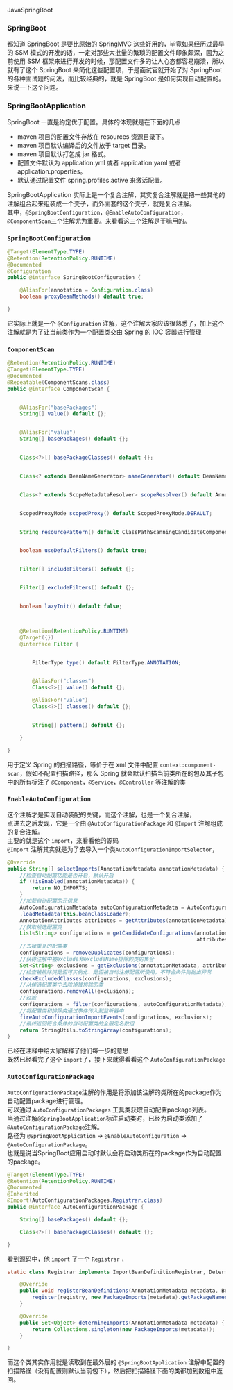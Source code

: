 JavaSpringBoot
<a name="XG6HZ"></a>
### SpringBoot
都知道 SpringBoot 是要比原始的 SpringMVC 这些好用的，毕竟如果经历过最早的 SSM 模式的开发的话，一定对那些大批量的繁琐的配置文件印象颇深，因为之前使用 SSM 框架来进行开发的时候，那配置文件多的让人心态都容易崩溃，所以就有了这个 SpringBoot 来简化这些配置项，于是面试官就开始了对 SpringBoot 的各种面试题的问法，而比较经典的，就是 SpringBoot 是如何实现自动配置的。<br />来说一下这个问题。
<a name="sWvfk"></a>
### SpringBootApplication
SpringBoot 一直是约定优于配置。具体的体现就是在下面的几点

- maven 项目的配置文件存放在 resources 资源目录下。
- maven 项目默认编译后的文件放于 target 目录。
- maven 项目默认打包成 jar 格式。
- 配置文件默认为 application.yml 或者 application.yaml 或者 application.properties。
- 默认通过配置文件 spring.profiles.active 来激活配置。

SpringBootApplication 实际上是一个复合注解，其实复合注解就是把一些其他的注解组合起来组装成一个壳子，而外面套的这个壳子，就是复合注解。<br />其中，`@SpringBootConfiguration`，`@EnableAutoConfiguration`，`@ComponentScan`三个注解尤为重要。来看看这三个注解是干嘛用的。
<a name="syHvL"></a>
### `SpringBootConfiguration`
```java
@Target(ElementType.TYPE)
@Retention(RetentionPolicy.RUNTIME)
@Documented
@Configuration
public @interface SpringBootConfiguration {

    @AliasFor(annotation = Configuration.class)
    boolean proxyBeanMethods() default true;

}
```
它实际上就是一个 `@Configuration` 注解，这个注解大家应该很熟悉了，加上这个注解就是为了让当前类作为一个配置类交由 Spring 的 IOC 容器进行管理
<a name="zqXNZ"></a>
### `ComponentScan`
```java
@Retention(RetentionPolicy.RUNTIME)
@Target(ElementType.TYPE)
@Documented
@Repeatable(ComponentScans.class)
public @interface ComponentScan {


    @AliasFor("basePackages")
    String[] value() default {};


    @AliasFor("value")
    String[] basePackages() default {};


    Class<?>[] basePackageClasses() default {};


    Class<? extends BeanNameGenerator> nameGenerator() default BeanNameGenerator.class;


    Class<? extends ScopeMetadataResolver> scopeResolver() default AnnotationScopeMetadataResolver.class;


    ScopedProxyMode scopedProxy() default ScopedProxyMode.DEFAULT;


    String resourcePattern() default ClassPathScanningCandidateComponentProvider.DEFAULT_RESOURCE_PATTERN;


    boolean useDefaultFilters() default true;


    Filter[] includeFilters() default {};


    Filter[] excludeFilters() default {};


    boolean lazyInit() default false;



    @Retention(RetentionPolicy.RUNTIME)
    @Target({})
    @interface Filter {


        FilterType type() default FilterType.ANNOTATION;


        @AliasFor("classes")
        Class<?>[] value() default {};

        @AliasFor("value")
        Class<?>[] classes() default {};


        String[] pattern() default {};

    }

}
```
用于定义 Spring 的扫描路径，等价于在 xml 文件中配置 `context:component-scan`，假如不配置扫描路径，那么 Spring 就会默认扫描当前类所在的包及其子包中的所有标注了 `@Component`，`@Service`，`@Controller` 等注解的类
<a name="AyQ11"></a>
### `EnableAutoConfiguration`
这个注解才是实现自动装配的关键，而这个注解，也是一个复合注解，<br />点进去之后发现，它是一个由 `@AutoConfigurationPackage` 和 `@Import` 注解组成的复合注解。<br />主要的就是这个 `import`，来看看他的源码<br />`@Import` 注解其实就是为了去导入一个类`AutoConfigurationImportSelector`，
```java
@Override
public String[] selectImports(AnnotationMetadata annotationMetadata) {
    //检查自动配置功能是否开启，默认开启
    if (!isEnabled(annotationMetadata)) {
        return NO_IMPORTS;
    }
    //加载自动配置的元信息
    AutoConfigurationMetadata autoConfigurationMetadata = AutoConfigurationMetadataLoader
    .loadMetadata(this.beanClassLoader);
    AnnotationAttributes attributes = getAttributes(annotationMetadata);
    //获取候选配置类
    List<String> configurations = getCandidateConfigurations(annotationMetadata,
                                                             attributes);
    //去掉重复的配置类
    configurations = removeDuplicates(configurations);
    //获得注解中被exclude和excludeName排除的类的集合
    Set<String> exclusions = getExclusions(annotationMetadata, attributes);
    //检查被排除类是否可实例化、是否被自动注册配置所使用，不符合条件则抛出异常
    checkExcludedClasses(configurations, exclusions);
    //从候选配置类中去除掉被排除的类
    configurations.removeAll(exclusions);
    //过滤
    configurations = filter(configurations, autoConfigurationMetadata);
    //将配置类和排除类通过事件传入到监听器中
    fireAutoConfigurationImportEvents(configurations, exclusions);
    //最终返回符合条件的自动配置类的全限定名数组
    return StringUtils.toStringArray(configurations);
}
```
已经在注释中给大家解释了他们每一步的意思<br />既然已经看完了这个 `import`了，接下来就得看看这个 `AutoConfigurationPackage`
<a name="YwipI"></a>
### `AutoConfigurationPackage`
`AutoConfigurationPackage`注解的作用是将添加该注解的类所在的package作为自动配置package进行管理。<br />可以通过 `AutoConfigurationPackages` 工具类获取自动配置package列表。<br />当通过注解`@SpringBootApplication`标注启动类时，已经为启动类添加了`@AutoConfigurationPackage`注解。<br />路径为 `@SpringBootApplication` -> `@EnableAutoConfiguration` -> `@AutoConfigurationPackage`。<br />也就是说当SpringBoot应用启动时默认会将启动类所在的package作为自动配置的package。
```java
@Target(ElementType.TYPE)
@Retention(RetentionPolicy.RUNTIME)
@Documented
@Inherited
@Import(AutoConfigurationPackages.Registrar.class)
public @interface AutoConfigurationPackage {

    String[] basePackages() default {};

    Class<?>[] basePackageClasses() default {};

}
```
看到源码中，他 `import` 了一个 `Registrar` ，
```java
static class Registrar implements ImportBeanDefinitionRegistrar, DeterminableImports {

    @Override
    public void registerBeanDefinitions(AnnotationMetadata metadata, BeanDefinitionRegistry registry) {
        register(registry, new PackageImports(metadata).getPackageNames().toArray(new String[0]));
    }

    @Override
    public Set<Object> determineImports(AnnotationMetadata metadata) {
        return Collections.singleton(new PackageImports(metadata));
    }

}
```
而这个类其实作用就是读取到在最外层的 `@SpringBootApplication` 注解中配置的扫描路径（没有配置则默认当前包下），然后把扫描路径下面的类都加到数组中返回。
